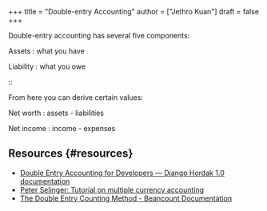 +++
title = "Double-entry Accounting"
author = ["Jethro Kuan"]
draft = false
+++

Double-entry accounting has several five components:

Assets
: what you have

Liability
: what you owe

::

From here you can derive certain values:

Net worth
: assets - liabilities

Net income
: income - expenses


## Resources {#resources}

-   [Double Entry Accounting for Developers — Django Hordak 1.0 documentation](https://django-hordak.readthedocs.io/en/latest/accounting-for-developers.html)
-   [Peter Selinger: Tutorial on multiple currency accounting](https://www.mathstat.dal.ca/~selinger/accounting/tutorial.html)
-   [The Double Entry Counting Method - Beancount Documentation](https://beancount.github.io/docs/the%5Fdouble%5Fentry%5Fcounting%5Fmethod.html)